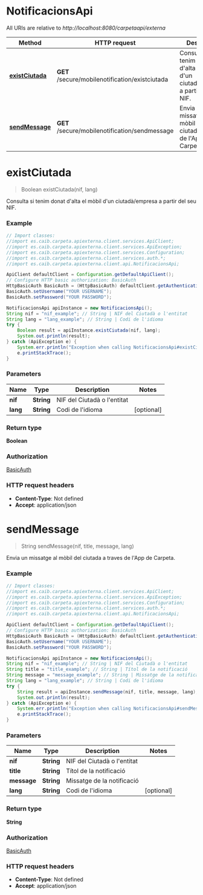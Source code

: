 # NotificacionsApi

All URIs are relative to *http://localhost:8080/carpetaapi/externa*

Method | HTTP request | Description
------------- | ------------- | -------------
[**existCiutada**](NotificacionsApi.md#existCiutada) | **GET** /secure/mobilenotification/existciutada | Consulta si tenim donat d&#x27;alta el mòbil d&#x27;un ciutadà/empresa a partir del seu NIF.
[**sendMessage**](NotificacionsApi.md#sendMessage) | **GET** /secure/mobilenotification/sendmessage | Envia un missatge al mòbil del ciutada a traves de l&#x27;App de Carpeta.

<a name="existCiutada"></a>
# **existCiutada**
> Boolean existCiutada(nif, lang)

Consulta si tenim donat d&#x27;alta el mòbil d&#x27;un ciutadà/empresa a partir del seu NIF.

### Example
```java
// Import classes:
//import es.caib.carpeta.apiexterna.client.services.ApiClient;
//import es.caib.carpeta.apiexterna.client.services.ApiException;
//import es.caib.carpeta.apiexterna.client.services.Configuration;
//import es.caib.carpeta.apiexterna.client.services.auth.*;
//import es.caib.carpeta.apiexterna.client.api.NotificacionsApi;

ApiClient defaultClient = Configuration.getDefaultApiClient();
// Configure HTTP basic authorization: BasicAuth
HttpBasicAuth BasicAuth = (HttpBasicAuth) defaultClient.getAuthentication("BasicAuth");
BasicAuth.setUsername("YOUR USERNAME");
BasicAuth.setPassword("YOUR PASSWORD");

NotificacionsApi apiInstance = new NotificacionsApi();
String nif = "nif_example"; // String | NIF del Ciutadà o l'entitat
String lang = "lang_example"; // String | Codi de l'idioma
try {
    Boolean result = apiInstance.existCiutada(nif, lang);
    System.out.println(result);
} catch (ApiException e) {
    System.err.println("Exception when calling NotificacionsApi#existCiutada");
    e.printStackTrace();
}
```

### Parameters

Name | Type | Description  | Notes
------------- | ------------- | ------------- | -------------
 **nif** | **String**| NIF del Ciutadà o l&#x27;entitat |
 **lang** | **String**| Codi de l&#x27;idioma | [optional]

### Return type

**Boolean**

### Authorization

[BasicAuth](../README.md#BasicAuth)

### HTTP request headers

 - **Content-Type**: Not defined
 - **Accept**: application/json

<a name="sendMessage"></a>
# **sendMessage**
> String sendMessage(nif, title, message, lang)

Envia un missatge al mòbil del ciutada a traves de l&#x27;App de Carpeta.

### Example
```java
// Import classes:
//import es.caib.carpeta.apiexterna.client.services.ApiClient;
//import es.caib.carpeta.apiexterna.client.services.ApiException;
//import es.caib.carpeta.apiexterna.client.services.Configuration;
//import es.caib.carpeta.apiexterna.client.services.auth.*;
//import es.caib.carpeta.apiexterna.client.api.NotificacionsApi;

ApiClient defaultClient = Configuration.getDefaultApiClient();
// Configure HTTP basic authorization: BasicAuth
HttpBasicAuth BasicAuth = (HttpBasicAuth) defaultClient.getAuthentication("BasicAuth");
BasicAuth.setUsername("YOUR USERNAME");
BasicAuth.setPassword("YOUR PASSWORD");

NotificacionsApi apiInstance = new NotificacionsApi();
String nif = "nif_example"; // String | NIF del Ciutadà o l'entitat
String title = "title_example"; // String | Títol de la notificació
String message = "message_example"; // String | Missatge de la notificació
String lang = "lang_example"; // String | Codi de l'idioma
try {
    String result = apiInstance.sendMessage(nif, title, message, lang);
    System.out.println(result);
} catch (ApiException e) {
    System.err.println("Exception when calling NotificacionsApi#sendMessage");
    e.printStackTrace();
}
```

### Parameters

Name | Type | Description  | Notes
------------- | ------------- | ------------- | -------------
 **nif** | **String**| NIF del Ciutadà o l&#x27;entitat |
 **title** | **String**| Títol de la notificació |
 **message** | **String**| Missatge de la notificació |
 **lang** | **String**| Codi de l&#x27;idioma | [optional]

### Return type

**String**

### Authorization

[BasicAuth](../README.md#BasicAuth)

### HTTP request headers

 - **Content-Type**: Not defined
 - **Accept**: application/json

